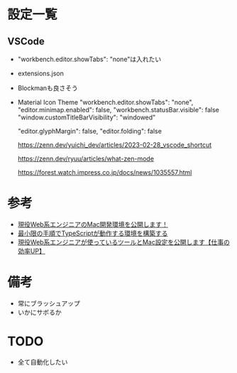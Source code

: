 # 設定一覧

## VSCode

-  "workbench.editor.showTabs": "none"は入れたい
  - extensions.json
- Blockmanも良さそう
- Material Icon Theme
  "workbench.editor.showTabs": "none",
  "editor.minimap.enabled": false,
  "workbench.statusBar.visible": false
  "window.customTitleBarVisibility": "windowed"

    "editor.glyphMargin": false,
  "editor.folding": false

  https://zenn.dev/yuichi_dev/articles/2023-02-28_vscode_shortcut

  https://zenn.dev/ryuu/articles/what-zen-mode

  https://forest.watch.impress.co.jp/docs/news/1035557.html

# 参考

- [現役Web系エンジニアのMac開発環境を公開します！](https://www.engilaboo.com/my-pc-settings/)
- [最小限の手順でTypeScriptが動作する環境を構築する](https://www.engilaboo.com/build-environment-of-typescript/)
- [現役Web系エンジニアが使っているツールとMac設定を公開します【仕事の効率UP】](https://www.engilaboo.com/my-mac-settings/)

# 備考

- 常にブラッシュアップ
- いかにサボるか

# TODO

- 全て自動化したい
